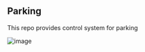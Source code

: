 ## Parking  

This repo provides control system for parking

![image](https://user-images.githubusercontent.com/72692913/102231295-1b887b80-3eee-11eb-83f4-85462d1f9be4.png)
